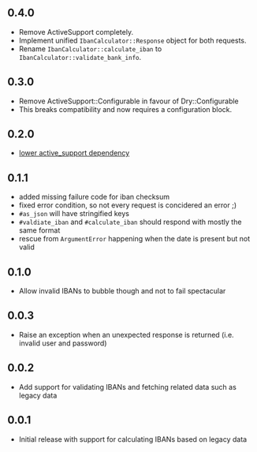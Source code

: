 0.4.0
-----
* Remove ActiveSupport completely.
* Implement unified `IbanCalculator::Response` object for both requests.
* Rename `IbanCalculator::calculate_iban` to `IbanCalculator::validate_bank_info`.

0.3.0
-----
* Remove ActiveSupport::Configurable in favour of Dry::Configurable
* This breaks compatibility and now requires a configuration block.

0.2.0
-----
* [lower active_support dependency](https://github.com/railslove/iban_calculator/pull/7)

0.1.1
-----

* added missing failure code for iban checksum
* fixed error condition, so not every request is concidered an error ;)
* `#as_json` will have stringified keys
* `#valdiate_iban` and `#calculate_iban` should respond with mostly the same format
* rescue from `ArgumentError` happening when the date is present but not valid

0.1.0
-----

* Allow invalid IBANs to bubble though and not to fail spectacular

0.0.3
-----

* Raise an exception when an unexpected response is returned (i.e. invalid user and password)

0.0.2
-----

* Add support for validating IBANs and fetching related data such as legacy data

0.0.1
-----

* Initial release with support for calculating IBANs based on legacy data
